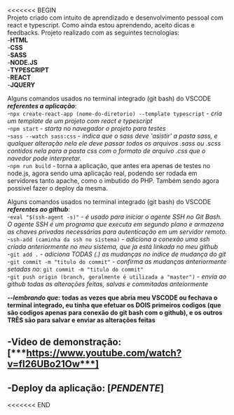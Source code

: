 <<<<<<< BEGIN  
Projeto criado com intuito de aprendizado e desenvolvimento pessoal com react e typescript. Como ainda estou aprendendo, aceito dicas e feedbacks. Projeto realizado com as seguintes tecnologias:  
    -**HTML**  
    -**CSS**  
    -**SASS**  
    -**NODE.JS**  
    -**TYPESCRIPT**  
    -**REACT**   
    -**JQUERY**   

Alguns comandos usados no terminal integrado (git bash) do VSCODE ***referentes a aplicação***:  
    -`npx create-react-app (nome-do-diretorio) --template typescript` - *cria um template de um projeto com react e typescript*  
    -`npm start` - *starta no navegador o projeto para testes*  
    -`sass --watch sass:css` - *indica que o sass deve 'asistir' a pasta sass, e qualquer alteração nela ele deve passar todos os arquivos .sass ou .scss contidos nela para a pasta css com o formato de arquivo .css que o navedor pode interpretar.*  
    -`npm run build` - torna a aplicação, que antes era apenas de testes no node.js, agora sendo uma aplicação real, podendo ser rodada em servidores tanto apache, como o imbutido do PHP. Também sendo agora possivel fazer o deploy da mesma.
    
Alguns comandos usados no terminal integrado (git bash) do VSCODE ***referentes ao github***:  
   -`eval "$(ssh-agent -s)"` - *é usado para iniciar o agente SSH no Git Bash. O agente SSH é um programa que executa em segundo plano e armazena as chaves privadas necessárias para autenticação em um servidor remoto.*  
   -`ssh-add (caminha da ssh no sistema)` - *adiciona a conexão uma ssh criada anteriormente no meu sistema, que ja está linkada no meu github*  
   -`git add .` - *adiciona TODAS (.) as mudanças no indice de mudança do git*  
   -`git commit -m "titulo do commit"` - *confirma as mudanças anteriormente setadas no:* `git commit -m "titulo do commit"`  
   -`git push origin (branch, geralmente é utilizada a "master")` - *envia ao github todas as alterações feitas, salvas e commitadas anteiormente* 
  
***--lembrando que:*** **todas as vezes que abria meu VSCODE ou fechava o terminal integrado, eu tinha que efetuar os DOIS primeiros codigos (que são codigos apenas para conexão do git bash com o github), e os outros TRÊS são para salvar e enviar as alterações feitas**  
  
## -**Video de demonstração**: [***https://www.youtube.com/watch?v=fI26UBo21Ow***]
## -**Deploy da aplicação**: [***PENDENTE***]
<<<<<<< END
